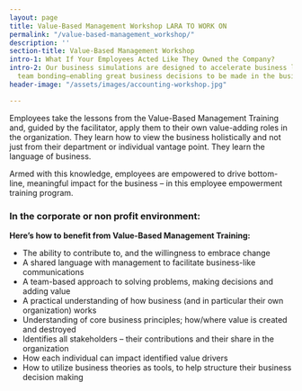 ```yaml
---
layout: page
title: Value-Based Management Workshop LARA TO WORK ON
permalink: "/value-based-management_workshop/"
description: ''
section-title: Value-Based Management Workshop
intro-1: What If Your Employees Acted Like They Owned the Company?
intro-2: Our business simulations are designed to accelerate business learning and
  team bonding–enabling great business decisions to be made in the business environment.
header-image: "/assets/images/accounting-workshop.jpg"

---
```

Employees take the lessons from the Value-Based Management Training and, guided by the facilitator, apply them to their own value-adding roles in the organization. They learn how to view the business holistically and not just from their department or individual vantage point. They learn the language of business.

Armed with this knowledge, employees are empowered to drive bottom-line, meaningful impact for the business – in this employee empowerment training program.

### In the corporate or non profit environment:

**Here’s how to benefit from Value-Based Management Training:**

- The ability to contribute to, and the willingness to embrace change
- A shared language with management to facilitate business-like communications
- A team-based approach to solving problems, making decisions and adding value
- A practical understanding of how business (and in particular their own organization) works
- Understanding of core business principles; how/where value is created and destroyed
- Identifies all stakeholders – their contributions and their share in the organization
- How each individual can impact identified value drivers
- How to utilize business theories as tools, to help structure their business decision making